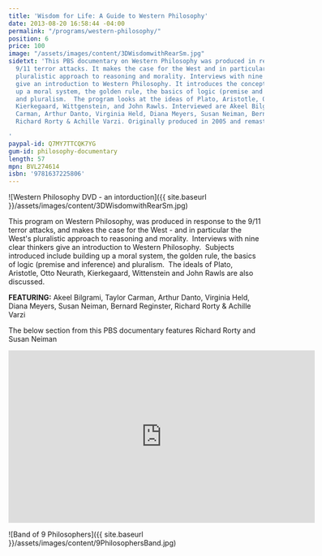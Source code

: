 ```yaml
---
title: 'Wisdom for Life: A Guide to Western Philosophy'
date: 2013-08-20 16:58:44 -04:00
permalink: "/programs/western-philosophy/"
position: 6
price: 100
image: "/assets/images/content/3DWisdomwithRearSm.jpg"
sidetxt: 'This PBS documentary on Western Philosophy was produced in response to the
  9/11 terror attacks. It makes the case for the West and in particular the West''s
  pluralistic approach to reasoning and morality. Interviews with nine clear thinkers
  give an introduction to Western Philosophy. It introduces the concepts of building
  up a moral system, the golden rule, the basics of logic (premise and inference),
  and pluralism.  The program looks at the ideas of Plato, Aristotle, Otto Neurath,
  Kierkegaard, Wittgenstein, and John Rawls. Interviewed are Akeel Bilgrami, Taylor
  Carman, Arthur Danto, Virginia Held, Diana Meyers, Susan Neiman, Bernard Reginster,
  Richard Rorty & Achille Varzi. Originally produced in 2005 and remastered in 2017.

'
paypal-id: Q7MY7TTCQK7YG
gum-id: philosophy-documentary
length: 57
mpn: BVL274614
isbn: '9781637225806'
---
```


![Western Philosophy DVD - an intorduction]({{ site.baseurl }}/assets/images/content/3DWisdomwithRearSm.jpg)

This program on Western Philosophy, was produced in response to the 9/11 terror attacks, and makes the case for the West - and in particular the West's pluralistic approach to reasoning and morality.  Interviews with nine clear thinkers give an introduction to Western Philosophy.  Subjects introduced include building up a moral system, the golden rule, the basics of logic (premise and inference) and pluralism.  The ideals of Plato, Aristotle, Otto Neurath, Kierkegaard, Wittenstein and John Rawls are also discussed.

**FEATURING:** Akeel Bilgrami, Taylor Carman, Arthur Danto, Virginia Held, Diana Meyers, Susan Neiman, Bernard Reginster, Richard Rorty &amp; Achille Varzi

The below section from this PBS documentary features Richard Rorty and Susan Neiman

<iframe width="604" height="340" src="https://www.youtube.com/embed/LY7JonOQJio?list=PLm2zChNEamqx4Xl5eNwZvsJDhUBGJchrZ&rel=0&amp;modestbranding=1&amp;autohide=1" class="yt" frameborder="0" allowfullscreen></iframe>

![Band of 9 Philosophers]({{ site.baseurl }}/assets/images/content/9PhilosophersBand.jpg)

